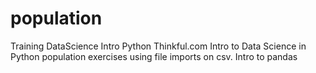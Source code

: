# population
Training DataScience Intro Python
Thinkful.com Intro to Data Science in Python
population exercises using file imports on csv.
Intro to pandas

